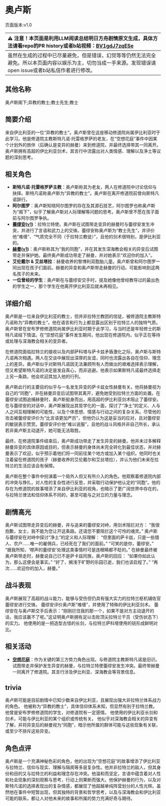 # 奥卢斯
页面版本:v1.0
 

| :warning: 注意！本页面是利用LLM阅读总结明日方舟剧情原文生成，具体方法请看repo的PR history或者b站视频：[BV1gdJ7zqESe](https://www.bilibili.com/video/BV1gdJ7zqESe/)         |
|:----------------------------|
| 虽然在生成的过程中已尽量避免，但是错误，幻觉等等仍然无法完全避免。所以本页面内容以娱乐为主，切勿当成一手来源。发现错误请open issue或者b站私信作者进行修改。|



## 其他名称
奥卢斯阁下;异教的教士;教士先生;教士
## 简要介绍
来自伊比利亚的一位“异教的教士”。奥卢斯曾在这座移动修道院尚属伊比利亚时于此学习。他是修道院主教斯特凡诺·托雷格罗萨的老友，在“空想花庭”事件中因某个计划外的旅伴（后确认是变异的赫曼）来到修道院，并最终选择带其一同离开。奥卢斯拥有高超的伊比利亚剑术，其言行中流露出对人类情感、理解以及净土等议题的深刻思考。
## 相关角色
-   **斯特凡诺·托雷格罗萨主教**：奥卢斯称其为老友，两人在修道院中讨论信仰与抉择。斯特凡诺称奥卢斯为“异教的教士”。奥卢斯在离开修道院前曾向斯特凡诺辞行。
-   **阿尔图罗**：奥卢斯知晓阿尔图罗的存在及其源石技艺，阿尔图罗也称奥卢斯为“阁下”，似乎了解奥卢斯对人际理解等问题的思考。奥卢斯曾不愿在孩子面前与阿尔图罗争执。
-   **[蕾缪安](../char_v3/char_4193_lemuen.md)([v1](char_4193_lemuen.md))**：拉特兰特使。奥卢斯在试图带走变异的赫曼时与蕾缪安发生冲突，并进行了言语和武力上的交锋。蕾缪安称奥卢斯为“教士先生”，并评价他“难缠”、“气质完全不同（于拉特兰教徒）”，且他的剑术很特别，是伊比利亚的。
-   **[赫曼](../char_v3/extended_char_he_man.md)([v1](extended_char_he_man.md))**：奥卢斯称其为“我的同胞”，并在其发生深海教会相关的异变后试图带走并保护她。最终奥卢斯成功带走了赫曼，并对她表示“欢迎你的加入”。
-   **艾伦戴尔 & 艾丝塔拉**：赫曼收养的黎博利双胞胎儿童。奥卢斯曾和阿尔图罗一同出现在孩子们面前。赫曼的异变和奥卢斯带走赫曼的行动，可能影响到这两名孩子的未来。
-   **一位曾经的学生**：奥卢斯在与蕾缪安交手时，提及她像他曾经教导过的最出色的学生之一，那个学生在他离开伊比利亚后就未再相见。
## 详细介绍
奥卢斯是一位来自伊比利亚的教士，但并非拉特兰教团的信徒，被修道院主教斯特凡诺称为“异教的教士”。他在语言和行为上都显露出区别于拉特兰人的独特气质。奥卢斯曾在安布罗修修道院尚属伊比利亚时期于此学习，与当时还是年轻修士的斯特凡诺结下情谊。在“空想花庭”事件发生期间，他出现在修道院内，似乎正在等待或处理与深海教会相关的变异者。

在修道院面临拉特兰的接收以及内部萨科塔与萨卡兹矛盾激化之际，奥卢斯与斯特凡诺再次相遇。两人在交谈中展现出深厚的友谊，同时也流露出各自在信仰、理念上的差异。奥卢斯似乎对斯特凡诺因无法兼顾所有人而做出的艰难选择表示理解，但又希望斯特凡诺的决定是发自真心，而非逃避。他表示如果斯特凡诺最终选择走上另一条路，他会欢迎其加入他的行列。

奥卢斯此行的主要目的似乎与一名发生异变的萨卡兹女性赫曼有关。他将赫曼视为自己的“同胞”，并在赫曼异变后试图带其离开，避免她受到拉特兰方面的处置。在蕾缪安试图追捕赫曼时，奥卢斯挺身而出，用高超的伊比利亚剑术阻止了蕾缪安。在与蕾缪安的对话中，奥卢斯展现出其哲学化的一面，探讨了“净土”的定义、人与人之间互相理解的可能性，以及个体思想、情感与行动之间的复杂关系。尽管他的攻击被蕾缪安评价为“比言语更加严厉”，但他仍认为这是妥当的应对，且对蕾缪安的敏锐表示赞赏。蕾缪安评价他“难以说服”，且他的战斗风格并非自己所长，承认若非奥卢斯主动退开，她可能无法取胜。

最终，在修道院事件结束后，奥卢斯成功带走了发生异变的赫曼。他并未过多解释赫曼异变的具体原因或目的，但表示赫曼的身体尚未完全转化到最佳状态，并对赫曼表示了欢迎，似乎预示着他们将一同前往某个地方或加入某个组织。他同时也关注着留在修道院的孩子（赫曼收养的艾伦戴尔和艾丝塔拉），并认为他们未来在拉特兰的生活应该会有保障。

奥卢斯在整个事件中扮演着一个局外人但又有所介入的角色。他观察着修道院内部的冲突与挣扎，对人性的复杂性进行反思，并采取行动保护他认定的“同胞”。他的存在为修道院的故事增添了来自伊比利亚的视角，也暗示了更广阔世界中存在的，与拉特兰律法和信仰体系不同的，甚至可能与之对立的力量与理念。
## 剧情高光
奥卢斯试图带走异变后的赫曼，并与追来的蕾缪安对峙，用剑术阻拦对方：
“我很抱歉，女士，我不能为您让开这条路。还请您不要阻拦这个可怜的魂灵。”
奥卢斯与蕾缪安在对峙中探讨“净土”的定义和人际理解：
“但里面的萨卡兹，只是一些猎人、农户......唯一的雇佣兵，已经死在了我们的面前。”
“可笑的是你，蕾缪安。”
“据我所知，‘噤声的蕾缪安’处理这类事情时可是连眼睛都不眨的。”
在赫曼最终被奥卢斯带走时，赫曼说自己已不是萨卡兹同族，奥卢斯的回应：
“如果你如此认为，那么这便会是事实。”
“好了，搁浅于旷野的乐园已逝，我们也该启程了。”
“再次......欢迎你的加入，赫曼。”
## 战斗表现
奥卢斯展现了高超的战斗能力，能够与受伤但仍具有强大实力的拉特兰枢机辅佐官蕾缪安进行交锋。
蕾缪安评价奥卢斯“难缠”，并使用了特殊的伊比利亚剑术。
蕾缪安在与奥卢斯交手后表示：“刚刚拦住我的那一个，如果不是对方主动退开的话，我应该赢不了呢。”这证明奥卢斯拥有足以击败顶尖拉特兰干员（受伤状态下）的实力。
他使用的是一把造型古怪的长剑，与拉特兰萨科塔使用的铳形成鲜明对比。
## 相关活动
-   **[空想花庭](../stories/act26side.md)**：作为关键的第三方势力角色出现。与修道院主教斯特凡诺是旧识。试图带走并保护发生异变的赫曼，与拉特兰特使蕾缪安发生冲突。最终带赫曼一同离开了修道院。其言行涉及伊比利亚、深海教会等背景信息。
## trivia
奥卢斯可能是目前剧情中已知少数来自伊比利亚，且展现出强大非拉特兰体系战力的角色。
他被称为“异教的教士”，具体信仰体系未知，但显然有别于拉特兰教。
他曾是安布罗修修道院的学生，对修道院有一定感情。
他使用的伊比利亚长剑和剑术，可能与伊比利亚的某个组织或传统有关。
他似乎对深海教会相关的异变有了解，并将异变后的赫曼视为“同胞”，暗示他所属的群体可能与这些现象有关联，或至少不排斥这些异变。
## 角色点评
奥卢斯是一个充满神秘色彩的角色，他的出现为“空想花庭”的故事增添了伊比利亚与拉特兰、信仰与现实、理解与隔阂等多层复杂性。他并非拉特兰的敌人，但其身份和目的又与拉特兰的利益和理念存在冲突。他温和而坚定，言语中蕴含着对人性和社会现象的深刻观察与思考，行动上则果断而强大。他保护赫曼的行为，以及对斯特凡诺的选择表现出的复杂情感，都展现了他超越单纯阵营划分的人性光辉。虽然他在事件中短暂出现，但其独特的背景和哲学思考，以及与深海教会和伊比利亚可能的联系，都让人对他未来的故事和所属的势力充满好奇与期待。